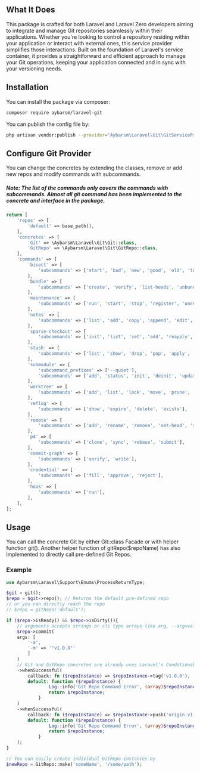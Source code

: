 ## What It Does
This package is crafted for both Laravel and Laravel Zero developers aiming to integrate and manage Git repositories seamlessly within their applications. Whether you're looking to control a repository residing within your application or interact with external ones, this service provider simplifies those interactions. Built on the foundation of Laravel's service container, it provides a straightforward and efficient approach to manage your Git operations, keeping your application connected and in sync with your versioning needs.

## Installation

You can install the package via composer:

```bash
composer require aybarsm/laravel-git
```

You can publish the config file by:

```bash
php artisan vendor:publish --provider="Aybarsm\Laravel\Git\GitServiceProvider" --tag=config
```

## Configure Git Provider

You can change the concretes by extending the classes, remove or add new repos and modify commands with subcommands.

##### Note: The list of the commands only covers the commands with subcommands. Almost all git command has been implemented to the concrete and interface in the package.  

```php
return [
    'repos' => [
        'default' => base_path(),
    ],
    'concretes' => [
        'Git' => \Aybarsm\Laravel\Git\Git::class,
        'GitRepo' => \Aybarsm\Laravel\Git\GitRepo::class,
    ],
    'commands' => [
        'bisect' => [
            'subcommands' => ['start', 'bad', 'new', 'good', 'old', 'terms', 'skip', 'reset', 'visualize', 'view', 'replay', 'log', 'run'],
        ],
        'bundle' => [
            'subcommands' => ['create', 'verify', 'list-heads', 'unbundle'],
        ],
        'maintenance' => [
            'subcommands' => ['run', 'start', 'stop', 'register', 'unregister'],
        ],
        'notes' => [
            'subcommands' => ['list', 'add', 'copy', 'append', 'edit', 'show', 'merge', 'remove', 'prune', 'get-ref'],
        ],
        'sparse-checkout' => [
            'subcommands' => ['init', 'list', 'set', 'add', 'reapply', 'disable', 'check-rules'],
        ],
        'stash' => [
            'subcommands' => ['list', 'show', 'drop', 'pop', 'apply', 'branch', 'push', 'save', 'clear', 'create', 'store'],
        ],
        'submodule' => [
            'subcommand_prefixes' => ['--quiet'],
            'subcommands' => ['add', 'status', 'init', 'deinit', 'update', 'set-branch', 'set-url', 'summary', 'foreach', 'sync', 'absorbgitdirs'],
        ],
        'worktree' => [
            'subcommands' => ['add', 'list', 'lock', 'move', 'prune', 'remove', 'repair', 'unlock'],
        ],
        'reflog' => [
            'subcommands' => ['show', 'expire', 'delete', 'exists'],
        ],
        'remote' => [
            'subcommands' => ['add', 'rename', 'remove', 'set-head', 'set-branches', 'get-url', 'set-url', 'show', 'prune', 'update'],
        ],
        'p4' => [
            'subcommands' => ['clone', 'sync', 'rebase', 'submit'],
        ],
        'commit-graph' => [
            'subcommands' => ['verify', 'write'],
        ],
        'credential' => [
            'subcommands' => ['fill', 'approve', 'reject'],
        ],
        'hook' => [
            'subcommands' => ['run'],
        ],
    ],
];
```

## Usage

You can call the concrete Git by either Git::class Facade or with helper function git(). Another helper function of gitRepo($repoName) has also implemented to directly call pre-defined Git Repos.

### Example
```php
use Aybarsm\Laravel\Support\Enums\ProcessReturnType;

$git = git();
$repo = $git->repo(); // Returns the default pre-defined repo
// or you can directly reach the repo
// $repo = gitRepo('default');

if ($repo->isReady() && $repo->isDirty()){
    // arguments accepts strings or cli type arrays like arg, --arg=value, -arg value or -arg
    $repo->commit(
    args: [
        '-a',
        '-m' => '"v1.0.0"' 
        ]
    )
    // Git and GitRepo concretes are already uses Laravel's Conditionable trait however chaining made easier with pre-defined whenSuccessful and whenFailed methods.
    ->whenSuccessful(
        callback: fn ($repoInstance) => $repoInstance->tag('v1.0.0'),
        default: function ($repoInstance) {
                Log::info('Git Repo Command Error', (array)$repoInstance->result(ProcessReturnType::ALL_OUTPUT));
                return $repoInstance;
            }
    )
    ->whenSuccessful(
        callback: fn ($repoInstance) => $repoInstance->push('origin v1.0.0'),
        default: function ($repoInstance) {
                Log::info('Git Repo Command Error', (array)$repoInstance->result(ProcessReturnType::ALL_OUTPUT));
                return $repoInstance;
            }
    );
}

// You can easily create individual GitRepo instances by
$newRepo = GitRepo::make('someName', '/some/path');
```
